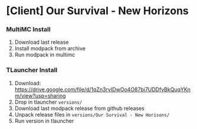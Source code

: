 # [Client] Our Survival - New Horizons

### MultiMC Install
1. Download last release
2. Install modpack from archive
3. Run modpack in multimc

### TLauncher Install
1. Download: https://drive.google.com/file/d/1qZn3rvIDwOo4O87bi7UDDfyBkQuqYKnm/view?usp=sharing
2. Drop in tlauncher `versions/`
3. Download last modpack release from github releases
4. Unpack release files in `versions/Our Survival - New Horisons/`
5. Run version in tlauncher
